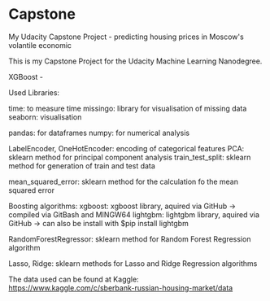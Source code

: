 # Capstone
My Udacity Capstone Project - predicting housing prices in Moscow's volantile economic

This is my Capstone Project for the Udacity Machine Learning Nanodegree.

XGBoost - 

Used Libraries:

time: to measure time 
missingo: library for visualisation of missing data
seaborn: visualisation

pandas: for dataframes 
numpy: for numerical analysis

LabelEncoder, OneHotEncoder: encoding of categorical features
PCA: sklearn method for principal component analysis
train_test_split: sklearn method for generation of train and test data

mean_squared_error: sklearn method for the calculation fo the mean squared error

Boosting algorithms:
xgboost: xgboost library, aquired via GitHub -> compiled via GitBash and MINGW64 
lightgbm: lightgbm library, aquired via GitHub -> can also be install with $pip install lightgbm

RandomForestRegressor: sklearn method for Random Forest Regression algorithm

Lasso, Ridge: sklearn methods for Lasso and Ridge Regression algorithms

The data used can be found at Kaggle:
https://www.kaggle.com/c/sberbank-russian-housing-market/data
